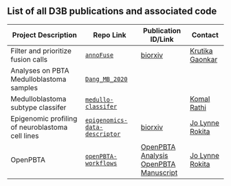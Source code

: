 ## List of all D3B publications and associated code

| Project Description                              | Repo Link                                                                                | Publication ID/Link                                                                                                                                     | Contact                                    |
|--------------------------------------------------|------------------------------------------------------------------------------------------|---------------------------------------------------------------------------------------------------------------------------------------------------------|--------------------------------------------|
| Filter and prioritize fusion calls               | [`annoFuse`](https://github.com/d3b-center/annoFuse)                                     | [biorxiv](https://www.biorxiv.org/content/10.1101/839738v1)                                                                                             | [Krutika Gaonkar](gaonkark@email.chop.edu) |
| Analyses on PBTA Medulloblastoma samples         | [`Dang_MB_2020`](https://github.com/d3b-center/Dang_MB_2020)                             |                                                                                                                                                         |                                            |
| Medulloblastoma subtype classifer                | [`medullo-classifer`](https://github.com/d3b-center/medullo-classifier)                  |                                                                                                                                                         | [Komal Rathi](rathik@email.chop.edu)       |
| Epigenomic profiling of neuroblastoma cell lines | [`epigenomics-data-descriptor`](https://github.com/marislab/epigenomics-data-descriptor) | [biorxiv](https://www.biorxiv.org/content/10.1101/829754v2)                                                                                             | [Jo Lynne Rokita](rokita@email.chop.edu)   |
| OpenPBTA                                         | [`openPBTA-workflows`](https://github.com/d3b-center/OpenPBTA-workflows)                 | [OpenPBTA Analysis](https://github.com/AlexsLemonade/OpenPBTA-analysis)<br> [OpenPBTA Manuscript](https://github.com/AlexsLemonade/OpenPBTA-manuscript) | [Jo Lynne Rokita](rokita@email.chop.edu)   |

